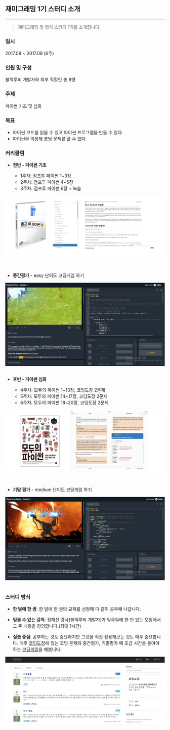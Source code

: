 ## 재미그래밍 1기 스터디 소개

- - -

>재미그래밍 첫 정식 스터디 1기를 소개합니다.

### 일시

2017.08 ~ 2017.09 (6주)

### 인원 및 구성

블랙루비 개발자와 외부 직장인 총 8명

### 주제

파이썬 기초 및 심화

### 목표

- 파이썬 코드를 읽을 수 있고 파이썬 프로그램을 만들 수 있다.
- 파이썬을 이용해 코딩 문제를 풀 수 있다.

### 커리큘럼

- __전반 - 파이썬 기초__

  - 1주차: 점프투 파이썬 1~3장
  - 2주차: 점프투 파이썬 4~5장
  - 3주차: 점프투 파이썬 6장 + 복습

![파이썬 기초 교재](/assets/python_basic.PNG)

<br>

- __중간평가__ - easy 난이도 코딩게임 하기

<img src="assets/middle_test.PNG" alt="easy 난이도 코딩게임" style="display: block; margin-right: auto; margin-left: auto; width: 700px;">

<br>

- __후반 - 파이썬 심화__

  - 4주차: 모두의 파이썬 1~13장, 코딩도장 2문제
  - 5주차: 모두의 파이썬 14~17장, 코딩도장 2문제
  - 6주차: 모두의 파이썬 18~20장, 코딩도장 2문제

![파이썬 심화 교재](/assets/python_advance.PNG)

<br>

- __기말 평가__ - medium 난이도 코딩게임 하기

<img src="assets/last_test.PNG" alt="medium 난이도 코딩게임" style="display: block; margin-right: auto; margin-left: auto; width: 700px;">

<br>

### 스터디 방식

- __한 달에 한 권__: 한 달에 한 권의 교재를 선정해 다 같이 공부해 나갑니다.

- __믿을 수 있는 강의__: 정해진 강사(블랙루비 개발자)가 일주일에 한 번 있는 모임에서 그 주 내용을 강의합니다.(최대 1시간)

- __실습 중심__: 공부하는 것도 중요하지만 그것을 직접 활용해보는 것도 매우 중요합니다. 매주 [코딩도장](http://codingdojang.com/)에 있는 코딩 문제와 중간평가, 기말평가 때 조금 시간을 들여야 하는 [코딩게임](https://www.codingame.com/star)을 해봅니다.

<img src="assets/codingdojang.PNG" alt="코딩도장" style="display: block; margin-right: auto; margin-left: auto; width: 700px;">
